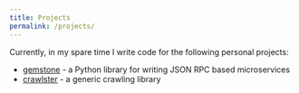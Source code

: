 ```yaml
---
title: Projects
permalink: /projects/
---
```


Currently, in my spare time I write code for the following personal projects:

- [gemstone](https://github.com/vladcalin/gemstone) - a Python library for
  writing JSON RPC based microservices
- [crawlster](https://github.com/vladcalin/crawlster) - a generic crawling
  library
